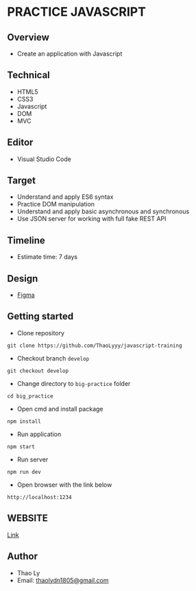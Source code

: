 # PRACTICE JAVASCRIPT

## Overview

- Create an application with Javascript

## Technical

- HTML5
- CSS3
- Javascript
- DOM
- MVC

## Editor

- Visual Studio Code

## Target

- Understand and apply ES6 syntax
- Practice DOM manipulation
- Understand and apply basic asynchronous and synchronous
- Use JSON server for working with full fake REST API

## Timeline

- Estimate time: 7 days

## Design

- [Figma](https://www.figma.com/file/vvPw8UG7QVPG46FgsCMc1s/Course-Management)

## Getting started

- Clone repository

```
git clone https://github.com/ThaoLyyy/javascript-training
```

- Checkout branch `develop`

```
git checkout develop
```

- Change directory to `big-practice` folder

```
cd big_practice
```

- Open cmd and install package

```
npm install
```
- Run application

```
npm start
```
- Run server

```
npm run dev
```
- Open browser with the link below

```
http://localhost:1234
```

## WEBSITE
   [Link](https://thaoly-practice-courselist.herokuapp.com/)

## Author

- Thao Ly
- Email: thaolydn1805@gmail.com

